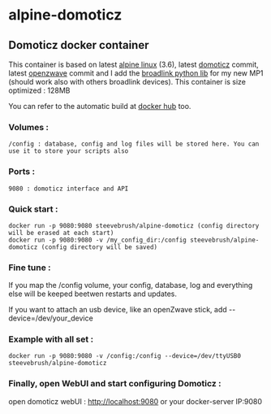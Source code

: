 # alpine-domoticz

## Domoticz docker container
This container is based on latest [alpine linux][1] (3.6), latest [domoticz][2] commit, latest [openzwave][3] commit and I add the [broadlink python lib][6] for my new MP1 (should work also with others broadlink devices).
This container is size optimized : 128MB 

You can refer to the automatic build at [docker hub][4] too.

### Volumes : 

	/config : database, config and log files will be stored here. You can use it to store your scripts also

### Ports :

	9080 : domoticz interface and API


### Quick start :

	docker run -p 9080:9080 steevebrush/alpine-domoticz (config directory will be erased at each start)
	docker run -p 9080:9080 -v /my_config_dir:/config steevebrush/alpine-domoticz (config directory will be saved)

### Fine tune :

If you map the /config volume, your config, database, log and everything else will be keeped beetwen restarts and updates.

If you want to attach an usb device, like an openZwave stick, add --device=/dev/your_device

### Example with all set :

	docker run -p 9080:9080 -v /config:/config --device=/dev/ttyUSB0 steevebrush/alpine-domoticz


### Finally, open WebUI and start configuring Domoticz :
open domoticz webUI : [http://localhost:9080][5] or your docker-server IP:9080

[1]: https://alpinelinux.org
[2]: https://www.domoticz.com
[3]: https://github.com/OpenZWave/open-zwave
[4]: https://hub.docker.com/r/steevebrush/alpine-domoticz/
[5]: http://localhost:9080
[6]: https://github.com/mjg59/python-broadlink
